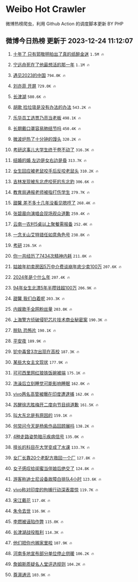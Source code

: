 # Weibo Hot Crawler 



微博热榜爬虫，利用 Github Action 的调度脚本更新 BY PHP 


## 微博今日热榜 更新于 2023-12-24 11:12:07 
1. [十年了 只有郭敬明拍出了真的纸醉金迷](https://s.weibo.com/weibo?q=%E5%8D%81%E5%B9%B4%E4%BA%86%20%E5%8F%AA%E6%9C%89%E9%83%AD%E6%95%AC%E6%98%8E%E6%8B%8D%E5%87%BA%E4%BA%86%E7%9C%9F%E7%9A%84%E7%BA%B8%E9%86%89%E9%87%91%E8%BF%B7&t=31&band_rank=1&Refer=top) `1.5M 🔥` 

1. [宁远舟死在了他最想活的那一年](https://s.weibo.com/weibo?q=%E5%AE%81%E8%BF%9C%E8%88%9F%E6%AD%BB%E5%9C%A8%E4%BA%86%E4%BB%96%E6%9C%80%E6%83%B3%E6%B4%BB%E7%9A%84%E9%82%A3%E4%B8%80%E5%B9%B4&t=31&band_rank=2&Refer=top) `1.1M 🔥` 

1. [遇见2023的中国](https://s.weibo.com/weibo?q=%23%E9%81%87%E8%A7%812023%E7%9A%84%E4%B8%AD%E5%9B%BD%23&t=31&band_rank=3&Refer=top) `794.0K 🔥` 

1. [刘亦菲 开屏](https://s.weibo.com/weibo?q=%E5%88%98%E4%BA%A6%E8%8F%B2%20%E5%BC%80%E5%B1%8F&t=31&band_rank=4&Refer=top) `729.0K 🔥` 

1. [长津湖](https://s.weibo.com/weibo?q=%E9%95%BF%E6%B4%A5%E6%B9%96&t=31&band_rank=5&Refer=top) `580.6K 🔥` 

1. [胡歌 捡垃圾是没有办法的办法](https://s.weibo.com/weibo?q=%E8%83%A1%E6%AD%8C%20%E6%8D%A1%E5%9E%83%E5%9C%BE%E6%98%AF%E6%B2%A1%E6%9C%89%E5%8A%9E%E6%B3%95%E7%9A%84%E5%8A%9E%E6%B3%95&t=31&band_rank=6&Refer=top) `543.2K 🔥` 

1. [乐华员工选贾乃亮当老板](https://s.weibo.com/weibo?q=%23%E4%B9%90%E5%8D%8E%E5%91%98%E5%B7%A5%E9%80%89%E8%B4%BE%E4%B9%83%E4%BA%AE%E5%BD%93%E8%80%81%E6%9D%BF%23&t=31&band_rank=7&Refer=top) `498.1K 🔥` 

1. [长期戴口罩容易肺结节吗](https://s.weibo.com/weibo?q=%23%E9%95%BF%E6%9C%9F%E6%88%B4%E5%8F%A3%E7%BD%A9%E5%AE%B9%E6%98%93%E8%82%BA%E7%BB%93%E8%8A%82%E5%90%97%23&t=31&band_rank=8&Refer=top) `450.4K 🔥` 

1. [微波炉热了十分钟的馒头](https://s.weibo.com/weibo?q=%E5%BE%AE%E6%B3%A2%E7%82%89%E7%83%AD%E4%BA%86%E5%8D%81%E5%88%86%E9%92%9F%E7%9A%84%E9%A6%92%E5%A4%B4&t=31&band_rank=9&Refer=top) `320.2K 🔥` 

1. [考研这事儿大学生终于卷不动了](https://s.weibo.com/weibo?q=%23%E8%80%83%E7%A0%94%E8%BF%99%E4%BA%8B%E5%84%BF%E5%A4%A7%E5%AD%A6%E7%94%9F%E7%BB%88%E4%BA%8E%E5%8D%B7%E4%B8%8D%E5%8A%A8%E4%BA%86%23&t=31&band_rank=10&Refer=top) `316.3K 🔥` 

1. [结婚的婚 左边是女右边是昏](https://s.weibo.com/weibo?q=%E7%BB%93%E5%A9%9A%E7%9A%84%E5%A9%9A%20%E5%B7%A6%E8%BE%B9%E6%98%AF%E5%A5%B3%E5%8F%B3%E8%BE%B9%E6%98%AF%E6%98%8F&t=31&band_rank=11&Refer=top) `313.7K 🔥` 

1. [女生回应被老鼠咬手后反咬老鼠头](https://s.weibo.com/weibo?q=%23%E5%A5%B3%E7%94%9F%E5%9B%9E%E5%BA%94%E8%A2%AB%E8%80%81%E9%BC%A0%E5%92%AC%E6%89%8B%E5%90%8E%E5%8F%8D%E5%92%AC%E8%80%81%E9%BC%A0%E5%A4%B4%23&t=31&band_rank=12&Refer=top) `310.2K 🔥` 

1. [吉林发现被东北虎咬死的东北豹](https://s.weibo.com/weibo?q=%23%E5%90%89%E6%9E%97%E5%8F%91%E7%8E%B0%E8%A2%AB%E4%B8%9C%E5%8C%97%E8%99%8E%E5%92%AC%E6%AD%BB%E7%9A%84%E4%B8%9C%E5%8C%97%E8%B1%B9%23&t=31&band_rank=13&Refer=top) `306.6K 🔥` 

1. [教育局通报老师被指打伤学生](https://s.weibo.com/weibo?q=%23%E6%95%99%E8%82%B2%E5%B1%80%E9%80%9A%E6%8A%A5%E8%80%81%E5%B8%88%E8%A2%AB%E6%8C%87%E6%89%93%E4%BC%A4%E5%AD%A6%E7%94%9F%23&t=31&band_rank=14&Refer=top) `279.7K 🔥` 

1. [甜馨 差不多十几年没看见嗯哼了](https://s.weibo.com/weibo?q=%E7%94%9C%E9%A6%A8%20%E5%B7%AE%E4%B8%8D%E5%A4%9A%E5%8D%81%E5%87%A0%E5%B9%B4%E6%B2%A1%E7%9C%8B%E8%A7%81%E5%97%AF%E5%93%BC%E4%BA%86&t=31&band_rank=15&Refer=top) `268.4K 🔥` 

1. [张碧晨向演唱会现场观众道歉](https://s.weibo.com/weibo?q=%E5%BC%A0%E7%A2%A7%E6%99%A8%E5%90%91%E6%BC%94%E5%94%B1%E4%BC%9A%E7%8E%B0%E5%9C%BA%E8%A7%82%E4%BC%97%E9%81%93%E6%AD%89&t=31&band_rank=16&Refer=top) `259.4K 🔥` 

1. [云南一农村5桌以上聚餐需报备](https://s.weibo.com/weibo?q=%23%E4%BA%91%E5%8D%97%E4%B8%80%E5%86%9C%E6%9D%915%E6%A1%8C%E4%BB%A5%E4%B8%8A%E8%81%9A%E9%A4%90%E9%9C%80%E6%8A%A5%E5%A4%87%23&t=31&band_rank=17&Refer=top) `252.4K 🔥` 

1. [一念关山艾特错任如意角色号](https://s.weibo.com/weibo?q=%23%E4%B8%80%E5%BF%B5%E5%85%B3%E5%B1%B1%E8%89%BE%E7%89%B9%E9%94%99%E4%BB%BB%E5%A6%82%E6%84%8F%E8%A7%92%E8%89%B2%E5%8F%B7%23&t=31&band_rank=18&Refer=top) `238.8K 🔥` 

1. [考研](https://s.weibo.com/weibo?q=%E8%80%83%E7%A0%94&t=31&band_rank=19&Refer=top) `226.5K 🔥` 

1. [你一共经历了7434次精神内耗](https://s.weibo.com/weibo?q=%E4%BD%A0%E4%B8%80%E5%85%B1%E7%BB%8F%E5%8E%86%E4%BA%867434%E6%AC%A1%E7%B2%BE%E7%A5%9E%E5%86%85%E8%80%97&t=31&band_rank=20&Refer=top) `211.0K 🔥` 

1. [姑娘年初卖房因5万中介费谈崩年底少卖100万](https://s.weibo.com/weibo?q=%23%E5%A7%91%E5%A8%98%E5%B9%B4%E5%88%9D%E5%8D%96%E6%88%BF%E5%9B%A05%E4%B8%87%E4%B8%AD%E4%BB%8B%E8%B4%B9%E8%B0%88%E5%B4%A9%E5%B9%B4%E5%BA%95%E5%B0%91%E5%8D%96100%E4%B8%87%23&t=31&band_rank=21&Refer=top) `207.6K 🔥` 

1. [2024年是个什么年](https://s.weibo.com/weibo?q=%232024%E5%B9%B4%E6%98%AF%E4%B8%AA%E4%BB%80%E4%B9%88%E5%B9%B4%23&t=31&band_rank=22&Refer=top) `207.4K 🔥` 

1. [94年女生北漂5年半攒钱超100万](https://s.weibo.com/weibo?q=%2394%E5%B9%B4%E5%A5%B3%E7%94%9F%E5%8C%97%E6%BC%825%E5%B9%B4%E5%8D%8A%E6%94%92%E9%92%B1%E8%B6%85100%E4%B8%87%23&t=31&band_rank=23&Refer=top) `206.9K 🔥` 

1. [甜馨 我们白着呢](https://s.weibo.com/weibo?q=%E7%94%9C%E9%A6%A8%20%E6%88%91%E4%BB%AC%E7%99%BD%E7%9D%80%E5%91%A2&t=31&band_rank=24&Refer=top) `203.3K 🔥` 

1. [内娱歌手全网粉丝量](https://s.weibo.com/weibo?q=%E5%86%85%E5%A8%B1%E6%AD%8C%E6%89%8B%E5%85%A8%E7%BD%91%E7%B2%89%E4%B8%9D%E9%87%8F&t=31&band_rank=25&Refer=top) `203.0K 🔥` 

1. [上海警方侦破侵犯芯片技术商业秘密案](https://s.weibo.com/weibo?q=%23%E4%B8%8A%E6%B5%B7%E8%AD%A6%E6%96%B9%E4%BE%A6%E7%A0%B4%E4%BE%B5%E7%8A%AF%E8%8A%AF%E7%89%87%E6%8A%80%E6%9C%AF%E5%95%86%E4%B8%9A%E7%A7%98%E5%AF%86%E6%A1%88%23&t=31&band_rank=26&Refer=top) `190.3K 🔥` 

1. [脱轨 恐怖片](https://s.weibo.com/weibo?q=%E8%84%B1%E8%BD%A8%20%E6%81%90%E6%80%96%E7%89%87&t=31&band_rank=27&Refer=top) `190.1K 🔥` 

1. [平安夜](https://s.weibo.com/weibo?q=%E5%B9%B3%E5%AE%89%E5%A4%9C&t=31&band_rank=28&Refer=top) `189.9K 🔥` 

1. [铊中毒曾3次出现在高校](https://s.weibo.com/weibo?q=%23%E9%93%8A%E4%B8%AD%E6%AF%92%E6%9B%BE3%E6%AC%A1%E5%87%BA%E7%8E%B0%E5%9C%A8%E9%AB%98%E6%A0%A1%23&t=31&band_rank=29&Refer=top) `187.3K 🔥` 

1. [某些大女主文现状](https://s.weibo.com/weibo?q=%E6%9F%90%E4%BA%9B%E5%A4%A7%E5%A5%B3%E4%B8%BB%E6%96%87%E7%8E%B0%E7%8A%B6&t=31&band_rank=30&Refer=top) `177.9K 🔥` 

1. [可可西里网红狼铁饭碗被端](https://s.weibo.com/weibo?q=%E5%8F%AF%E5%8F%AF%E8%A5%BF%E9%87%8C%E7%BD%91%E7%BA%A2%E7%8B%BC%E9%93%81%E9%A5%AD%E7%A2%97%E8%A2%AB%E7%AB%AF&t=31&band_rank=31&Refer=top) `175.1K 🔥` 

1. [洗澡后立刻睡觉可能影响睡眠](https://s.weibo.com/weibo?q=%23%E6%B4%97%E6%BE%A1%E5%90%8E%E7%AB%8B%E5%88%BB%E7%9D%A1%E8%A7%89%E5%8F%AF%E8%83%BD%E5%BD%B1%E5%93%8D%E7%9D%A1%E7%9C%A0%23&t=31&band_rank=32&Refer=top) `162.0K 🔥` 

1. [vivo两名高管被曝在印度遭逮捕](https://s.weibo.com/weibo?q=%23vivo%E4%B8%A4%E5%90%8D%E9%AB%98%E7%AE%A1%E8%A2%AB%E6%9B%9D%E5%9C%A8%E5%8D%B0%E5%BA%A6%E9%81%AD%E9%80%AE%E6%8D%95%23&t=31&band_rank=33&Refer=top) `162.0K 🔥` 

1. [苏醒徐志胜梅开二度向节目组道歉](https://s.weibo.com/weibo?q=%23%E8%8B%8F%E9%86%92%E5%BE%90%E5%BF%97%E8%83%9C%E6%A2%85%E5%BC%80%E4%BA%8C%E5%BA%A6%E5%90%91%E8%8A%82%E7%9B%AE%E7%BB%84%E9%81%93%E6%AD%89%23&t=31&band_rank=34&Refer=top) `161.5K 🔥` 

1. [叫大东北是有原因的](https://s.weibo.com/weibo?q=%23%E5%8F%AB%E5%A4%A7%E4%B8%9C%E5%8C%97%E6%98%AF%E6%9C%89%E5%8E%9F%E5%9B%A0%E7%9A%84%23&t=31&band_rank=35&Refer=top) `159.1K 🔥` 

1. [何炅问今天是杨紫作品回顾展吗](https://s.weibo.com/weibo?q=%E4%BD%95%E7%82%85%E9%97%AE%E4%BB%8A%E5%A4%A9%E6%98%AF%E6%9D%A8%E7%B4%AB%E4%BD%9C%E5%93%81%E5%9B%9E%E9%A1%BE%E5%B1%95%E5%90%97&t=31&band_rank=36&Refer=top) `138.2K 🔥` 

1. [4种走路姿势暗示疾病信号](https://s.weibo.com/weibo?q=%234%E7%A7%8D%E8%B5%B0%E8%B7%AF%E5%A7%BF%E5%8A%BF%E6%9A%97%E7%A4%BA%E7%96%BE%E7%97%85%E4%BF%A1%E5%8F%B7%23&t=31&band_rank=37&Refer=top) `135.0K 🔥` 

1. [擅长的科目在大学变成了水课](https://s.weibo.com/weibo?q=%E6%93%85%E9%95%BF%E7%9A%84%E7%A7%91%E7%9B%AE%E5%9C%A8%E5%A4%A7%E5%AD%A6%E5%8F%98%E6%88%90%E4%BA%86%E6%B0%B4%E8%AF%BE&t=31&band_rank=38&Refer=top) `133.7K 🔥` 

1. [女厂长靠20个老配方救回一个厂](https://s.weibo.com/weibo?q=%23%E5%A5%B3%E5%8E%82%E9%95%BF%E9%9D%A020%E4%B8%AA%E8%80%81%E9%85%8D%E6%96%B9%E6%95%91%E5%9B%9E%E4%B8%80%E4%B8%AA%E5%8E%82%23&t=31&band_rank=39&Refer=top) `127.8K 🔥` 

1. [女子感叹给闺蜜当伴娘后绝交了](https://s.weibo.com/weibo?q=%23%E5%A5%B3%E5%AD%90%E6%84%9F%E5%8F%B9%E7%BB%99%E9%97%BA%E8%9C%9C%E5%BD%93%E4%BC%B4%E5%A8%98%E5%90%8E%E7%BB%9D%E4%BA%A4%E4%BA%86%23&t=31&band_rank=40&Refer=top) `124.8K 🔥` 

1. [游客称迪士尼设备故障白排队4小时](https://s.weibo.com/weibo?q=%23%E6%B8%B8%E5%AE%A2%E7%A7%B0%E8%BF%AA%E5%A3%AB%E5%B0%BC%E8%AE%BE%E5%A4%87%E6%95%85%E9%9A%9C%E7%99%BD%E6%8E%92%E9%98%9F4%E5%B0%8F%E6%97%B6%23&t=31&band_rank=41&Refer=top) `123.6K 🔥` 

1. [vivo称对印度的拘捕行动深表震惊](https://s.weibo.com/weibo?q=%23vivo%E7%A7%B0%E5%AF%B9%E5%8D%B0%E5%BA%A6%E7%9A%84%E6%8B%98%E6%8D%95%E8%A1%8C%E5%8A%A8%E6%B7%B1%E8%A1%A8%E9%9C%87%E6%83%8A%23&t=31&band_rank=42&Refer=top) `119.7K 🔥` 

1. [宋江戴花](https://s.weibo.com/weibo?q=%E5%AE%8B%E6%B1%9F%E6%88%B4%E8%8A%B1&t=31&band_rank=43&Refer=top) `117.4K 🔥` 

1. [朱令去世](https://s.weibo.com/weibo?q=%23%E6%9C%B1%E4%BB%A4%E5%8E%BB%E4%B8%96%23&t=31&band_rank=44&Refer=top) `116.9K 🔥` 

1. [李燃被诬陷作弊](https://s.weibo.com/weibo?q=%E6%9D%8E%E7%87%83%E8%A2%AB%E8%AF%AC%E9%99%B7%E4%BD%9C%E5%BC%8A&t=31&band_rank=45&Refer=top) `115.0K 🔥` 

1. [长津湖战役胜利](https://s.weibo.com/weibo?q=%23%E9%95%BF%E6%B4%A5%E6%B9%96%E6%88%98%E5%BD%B9%E8%83%9C%E5%88%A9%23&t=31&band_rank=46&Refer=top) `114.3K 🔥` 

1. [他们把你也搁家里啦](https://s.weibo.com/weibo?q=%E4%BB%96%E4%BB%AC%E6%8A%8A%E4%BD%A0%E4%B9%9F%E6%90%81%E5%AE%B6%E9%87%8C%E5%95%A6&t=31&band_rank=47&Refer=top) `107.9K 🔥` 

1. [河南多地宣布部分单位停止供暖](https://s.weibo.com/weibo?q=%23%E6%B2%B3%E5%8D%97%E5%A4%9A%E5%9C%B0%E5%AE%A3%E5%B8%83%E9%83%A8%E5%88%86%E5%8D%95%E4%BD%8D%E5%81%9C%E6%AD%A2%E4%BE%9B%E6%9A%96%23&t=31&band_rank=48&Refer=top) `106.2K 🔥` 

1. [詹姆斯质疑名人堂评选规则](https://s.weibo.com/weibo?q=%23%E8%A9%B9%E5%A7%86%E6%96%AF%E8%B4%A8%E7%96%91%E5%90%8D%E4%BA%BA%E5%A0%82%E8%AF%84%E9%80%89%E8%A7%84%E5%88%99%23&t=31&band_rank=49&Refer=top) `104.2K 🔥` 

1. [尊湃通讯](https://s.weibo.com/weibo?q=%23%E5%B0%8A%E6%B9%83%E9%80%9A%E8%AE%AF%23&t=31&band_rank=50&Refer=top) `103.9K 🔥` 

